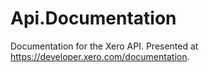 # Api.Documentation

Documentation for the Xero API. Presented at https://developer.xero.com/documentation.
